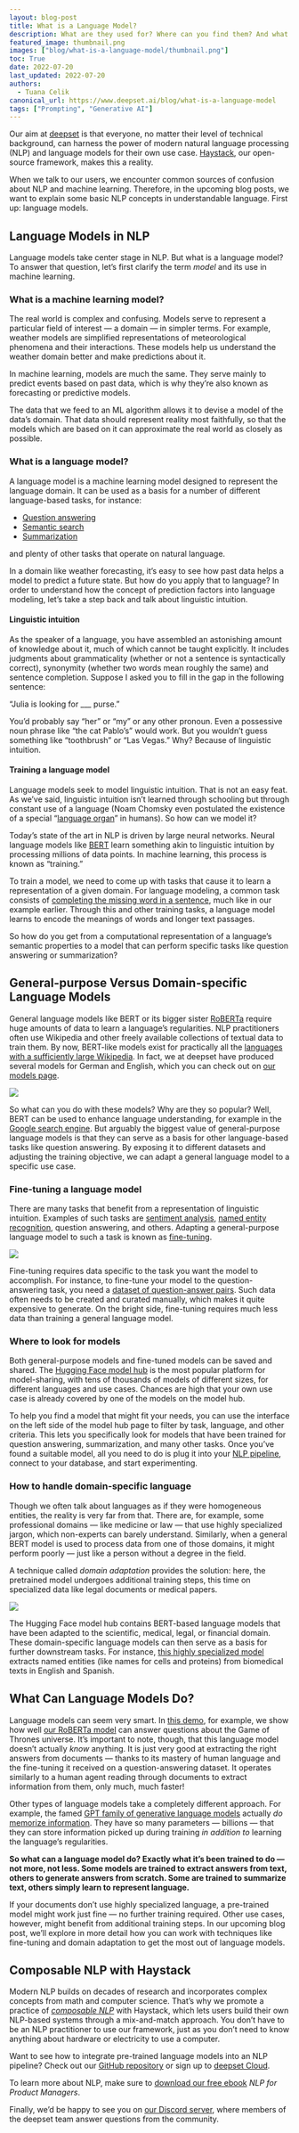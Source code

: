 ```yaml
---
layout: blog-post
title: What is a Language Model?
description: What are they used for? Where can you find them? And what kind of information do they actually store?
featured_image: thumbnail.png
images: ["blog/what-is-a-language-model/thumbnail.png"]
toc: True
date: 2022-07-20
last_updated: 2022-07-20
authors:
  - Tuana Celik
canonical_url: https://www.deepset.ai/blog/what-is-a-language-model
tags: ["Prompting", "Generative AI"]
---
```


Our aim at  [deepset](https://www.deepset.ai/)  is that everyone, no matter their level of technical background, can harness the power of modern natural language processing (NLP) and language models for their own use case.  [Haystack](https://haystack.deepset.ai/), our open-source framework, makes this a reality.

When we talk to our users, we encounter common sources of confusion about NLP and machine learning. Therefore, in the upcoming blog posts, we want to explain some basic NLP concepts in understandable language. First up: language models.

## Language Models in NLP

Language models take center stage in NLP. But what is a language model? To answer that question, let’s first clarify the term  _model_  and its use in machine learning.

### What is a machine learning model?

The real world is complex and confusing. Models serve to represent a particular field of interest — a domain — in simpler terms. For example, weather models are simplified representations of meteorological phenomena and their interactions. These models help us understand the weather domain better and make predictions about it.

In machine learning, models are much the same. They serve mainly to predict events based on past data, which is why they’re also known as forecasting or predictive models.

The data that we feed to an ML algorithm allows it to devise a model of the data’s domain. That data should represent reality most faithfully, so that the models which are based on it can approximate the real world as closely as possible.

### What is a language model?

A language model is a machine learning model designed to represent the language domain. It can be used as a basis for a number of different language-based tasks, for instance:

-   [Question answering](https://www.deepset.ai/question-answering-use-case)
-   [Semantic search](https://www.deepset.ai/semantic-search-use-case)
-   [Summarization](https://docs.haystack.deepset.ai/docs/summarizer)

and plenty of other tasks that operate on natural language.

In a domain like weather forecasting, it’s easy to see how past data helps a model to predict a future state. But how do you apply that to language? In order to understand how the concept of prediction factors into language modeling, let’s take a step back and talk about linguistic intuition.

#### **Linguistic intuition**

As the speaker of a language, you have assembled an astonishing amount of knowledge about it, much of which cannot be taught explicitly. It includes judgments about grammaticality (whether or not a sentence is syntactically correct), synonymity (whether two words mean roughly the same) and sentence completion. Suppose I asked you to fill in the gap in the following sentence:

“Julia is looking for ___ purse.”

You’d probably say “her” or “my” or any other pronoun. Even a possessive noun phrase like “the cat Pablo’s” would work. But you wouldn’t guess something like “toothbrush” or “Las Vegas.” Why? Because of linguistic intuition.

#### **Training a language model**

Language models seek to model linguistic intuition. That is not an easy feat. As we’ve said, linguistic intuition isn’t learned through schooling but through constant use of a language (Noam Chomsky even postulated the existence of a special “[language organ](https://chomsky.info/198311__/)” in humans). So how can we model it?

Today’s state of the art in NLP is driven by large neural networks. Neural language models like  [BERT](https://en.wikipedia.org/wiki/BERT_(language_model))  learn something akin to linguistic intuition by processing millions of data points. In machine learning, this process is known as “training.”

To train a model, we need to come up with tasks that cause it to learn a representation of a given domain. For language modeling, a common task consists of  [completing the missing word in a sentence](https://towardsdatascience.com/masked-language-modelling-with-bert-7d49793e5d2c), much like in our example earlier. Through this and other training tasks, a language model learns to encode the meanings of words and longer text passages.

So how do you get from a computational representation of a language’s semantic properties to a model that can perform specific tasks like question answering or summarization?

## General-purpose Versus Domain-specific Language Models

General language models like BERT or its bigger sister  [RoBERTa](https://arxiv.org/abs/1907.11692)  require huge amounts of data to learn a language’s regularities. NLP practitioners often use Wikipedia and other freely available collections of textual data to train them. By now, BERT-like models exist for practically all the  [languages with a sufficiently large Wikipedia](https://www.deepset.ai/blog/nlp-resources-beyond-english). In fact, we at deepset have produced several models for German and English, which you can check out on  [our models page](https://www.deepset.ai/models).

![](bert-family.png)

So what can you do with these models? Why are they so popular? Well, BERT can be used to enhance language understanding, for example in the  [Google search engine](https://blog.google/products/search/search-language-understanding-bert/). But arguably the biggest value of general-purpose language models is that they can serve as a basis for other language-based tasks like question answering. By exposing it to different datasets and adjusting the training objective, we can adapt a general language model to a specific use case.

### Fine-tuning a language model

There are many tasks that benefit from a representation of linguistic intuition. Examples of such tasks are  [sentiment analysis](https://en.wikipedia.org/wiki/Sentiment_analysis),  [named entity recognition](https://en.wikipedia.org/wiki/Named-entity_recognition), question answering, and others. Adapting a general-purpose language model to such a task is known as  [fine-tuning](https://huggingface.co/docs/transformers/training).

![](fine-tuning.png)

Fine-tuning requires data specific to the task you want the model to accomplish. For instance, to fine-tune your model to the question-answering task, you need a  [dataset of question-answer pairs](https://rajpurkar.github.io/SQuAD-explorer/). Such data often needs to be created and curated manually, which makes it quite expensive to generate. On the bright side, fine-tuning requires much less data than training a general language model.

### Where to look for models

Both general-purpose models and fine-tuned models can be saved and shared. The  [Hugging Face model hub](https://huggingface.co/models)  is the most popular platform for model-sharing, with tens of thousands of models of different sizes, for different languages and use cases. Chances are high that your own use case is already covered by one of the models on the model hub.

To help you find a model that might fit your needs, you can use the interface on the left side of the model hub page to filter by task, language, and other criteria. This lets you specifically look for models that have been trained for question answering, summarization, and many other tasks. Once you’ve found a suitable model, all you need to do is plug it into your  [NLP pipeline](https://docs.haystack.deepset.ai/docs/pipelines), connect to your database, and start experimenting.

### How to handle domain-specific language

Though we often talk about languages as if they were homogeneous entities, the reality is very far from that. There are, for example, some professional domains — like medicine or law — that use highly specialized jargon, which non-experts can barely understand. Similarly, when a general BERT model is used to process data from one of those domains, it might perform poorly — just like a person without a degree in the field.

A technique called  _domain adaptation_  provides the solution: here, the pretrained model undergoes additional training steps, this time on specialized data like legal documents or medical papers.

![](domain-adaptation.png)

The Hugging Face model hub contains BERT-based language models that have been adapted to the scientific, medical, legal, or financial domain. These domain-specific language models can then serve as a basis for further downstream tasks. For instance,  [this highly specialized model](https://huggingface.co/StivenLancheros/roberta-base-biomedical-clinical-es-finetuned-ner-CRAFT_AugmentedTransfer_ES)  extracts named entities (like names for cells and proteins) from biomedical texts in English and Spanish.

## What Can Language Models Do?

Language models can seem very smart. In  [this demo](https://huggingface.co/spaces/Tuana/GoT-QA-Haystack), for example, we show how well  [our RoBERTa model](https://huggingface.co/deepset/roberta-base-squad2-distilled)  can answer questions about the Game of Thrones universe. It’s important to note, though, that this language model doesn’t actually  _know_  anything. It is just very good at extracting the right answers from documents — thanks to its mastery of human language and the fine-tuning it received on a question-answering dataset. It operates similarly to a human agent reading through documents to extract information from them, only much, much faster!

Other types of language models take a completely different approach. For example, the famed  [GPT family of generative language models](https://openai.com/blog/better-language-models/)  actually  _do_  [memorize information](https://www.technologyreview.com/2020/07/20/1005454/openai-machine-learning-language-generator-gpt-3-nlp/). They have so many parameters — billions — that they can store information picked up during training  _in addition to_  learning the language’s regularities.

**So what can a language model do? Exactly what it’s been trained to do — not more, not less. Some models are trained to extract answers from text, others to generate answers from scratch. Some are trained to summarize text, others simply learn to represent language.**

If your documents don’t use highly specialized language, a pre-trained model might work just fine — no further training required. Other use cases, however, might benefit from additional training steps. In our upcoming blog post, we’ll explore in more detail how you can work with techniques like fine-tuning and domain adaptation to get the most out of language models.

## Composable NLP with Haystack

Modern NLP builds on decades of research and incorporates complex concepts from math and computer science. That’s why we promote a practice of  [_composable NLP_](https://www.deepset.ai/hugging-face-model-hub-integration)  with Haystack, which lets users build their own NLP-based systems through a mix-and-match approach. You don’t have to be an NLP practitioner to use our framework, just as you don’t need to know anything about hardware or electricity to use a computer.

Want to see how to integrate pre-trained language models into an NLP pipeline? Check out our  [GitHub repository](https://github.com/deepset-ai/haystack)  or sign up to  [deepset Cloud](https://www.deepset.ai/deepset-cloud).

To learn more about NLP, make sure to  [download our free ebook](https://landing.deepset.ai/nlp-for-product-managers)  _NLP for Product Managers_.

Finally, we’d be happy to see you on  [our Discord server](https://haystack.deepset.ai/community), where members of the deepset team answer questions from the community.